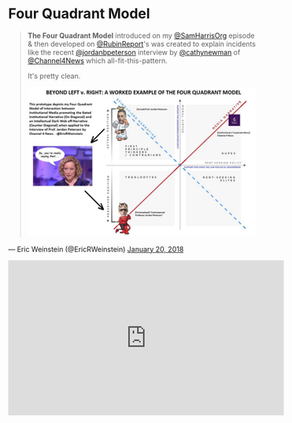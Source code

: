 # Four Quadrant Model

> **The Four Quadrant Model** introduced on my <a href="https://twitter.com/SamHarrisOrg">@SamHarrisOrg</a> episode &amp; then developed on <a href="https://twitter.com/RubinReport?ref_src=twsrc%5Etfw">@RubinReport</a>&#39;s was created to explain incidents like the recent <a href="https://twitter.com/jordanbpeterson?ref_src=twsrc%5Etfw">@jordanbpeterson</a> interview by <a href="https://twitter.com/cathynewman?ref_src=twsrc%5Etfw">@cathynewman</a> of <a href="https://twitter.com/Channel4News?ref_src=twsrc%5Etfw">@Channel4News</a> which all-fit-this-pattern.
>
> It&#39;s pretty clean.
>
> ![](4-Quadrant-Model.jpg)

&mdash; Eric Weinstein (@EricRWeinstein) [January 20, 2018](https://twitter.com/EricRWeinstein/status/954860660436824064)

<div class="video-container" ><iframe width="560" height="315" src="https://www.youtube-nocookie.com/embed/aMcjxSThD54" frameborder="0" allow="accelerometer; autoplay; clipboard-write; encrypted-media; gyroscope; picture-in-picture" allowfullscreen></iframe></div>
